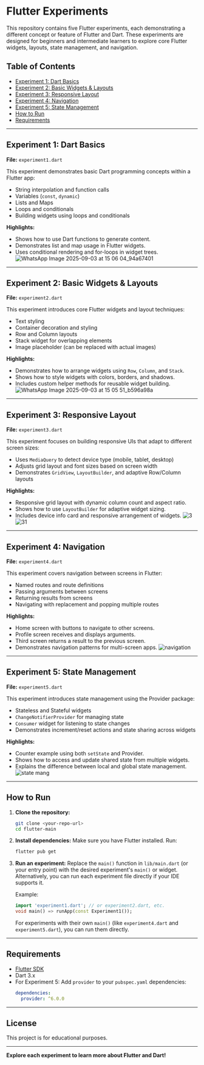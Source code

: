 # Flutter Experiments

This repository contains five Flutter experiments, each demonstrating a different concept or feature of Flutter and Dart. These experiments are designed for beginners and intermediate learners to explore core Flutter widgets, layouts, state management, and navigation.

## Table of Contents

- [Experiment 1: Dart Basics](#experiment-1-dart-basics)
- [Experiment 2: Basic Widgets & Layouts](#experiment-2-basic-widgets--layouts)
- [Experiment 3: Responsive Layout](#experiment-3-responsive-layout)
- [Experiment 4: Navigation](#experiment-4-navigation)
- [Experiment 5: State Management](#experiment-5-state-management)
- [How to Run](#how-to-run)
- [Requirements](#requirements)

---

## Experiment 1: Dart Basics

**File:** `experiment1.dart`

This experiment demonstrates basic Dart programming concepts within a Flutter app:

- String interpolation and function calls
- Variables (`const`, `dynamic`)
- Lists and Maps
- Loops and conditionals
- Building widgets using loops and conditionals

**Highlights:**
- Shows how to use Dart functions to generate content.
- Demonstrates list and map usage in Flutter widgets.
- Uses conditional rendering and for-loops in widget trees.
![WhatsApp Image 2025-09-03 at 15 06 04_94a67401](https://github.com/user-attachments/assets/eee7310b-d8c7-49e6-8d22-88d57eb6f56a)

---

## Experiment 2: Basic Widgets & Layouts

**File:** `experiment2.dart`

This experiment introduces core Flutter widgets and layout techniques:

- Text styling
- Container decoration and styling
- Row and Column layouts
- Stack widget for overlapping elements
- Image placeholder (can be replaced with actual images)

**Highlights:**
- Demonstrates how to arrange widgets using `Row`, `Column`, and `Stack`.
- Shows how to style widgets with colors, borders, and shadows.
- Includes custom helper methods for reusable widget building.
![WhatsApp Image 2025-09-03 at 15 05 51_b596a98a](https://github.com/user-attachments/assets/359178ff-55b7-48f9-9825-797a91bc2f77)

---

## Experiment 3: Responsive Layout

**File:** `experiment3.dart`

This experiment focuses on building responsive UIs that adapt to different screen sizes:

- Uses `MediaQuery` to detect device type (mobile, tablet, desktop)
- Adjusts grid layout and font sizes based on screen width
- Demonstrates `GridView`, `LayoutBuilder`, and adaptive Row/Column layouts

**Highlights:**
- Responsive grid layout with dynamic column count and aspect ratio.
- Shows how to use `LayoutBuilder` for adaptive widget sizing.
- Includes device info card and responsive arrangement of widgets.
![3](https://github.com/user-attachments/assets/3dc0e93d-3ac4-40a1-a83c-e13325493ffa)
![31](https://github.com/user-attachments/assets/8c875c0d-bfdc-44e9-aa87-94cda5c403e3)

---

## Experiment 4: Navigation

**File:** `experiment4.dart`

This experiment covers navigation between screens in Flutter:

- Named routes and route definitions
- Passing arguments between screens
- Returning results from screens
- Navigating with replacement and popping multiple routes

**Highlights:**
- Home screen with buttons to navigate to other screens.
- Profile screen receives and displays arguments.
- Third screen returns a result to the previous screen.
- Demonstrates navigation patterns for multi-screen apps.
![navigation](https://github.com/user-attachments/assets/7f26fb55-ce4c-49a5-bdd4-75d242b89d61)

---

## Experiment 5: State Management

**File:** `experiment5.dart`

This experiment introduces state management using the Provider package:

- Stateless and Stateful widgets
- `ChangeNotifierProvider` for managing state
- `Consumer` widget for listening to state changes
- Demonstrates increment/reset actions and state sharing across widgets

**Highlights:**
- Counter example using both `setState` and Provider.
- Shows how to access and update shared state from multiple widgets.
- Explains the difference between local and global state management.
![state mang](https://github.com/user-attachments/assets/b7f4e6cd-73a3-4f48-ac3f-d6073061baf6)

---

## How to Run

1. **Clone the repository:**
   ```sh
   git clone <your-repo-url>
   cd flutter-main
   ```

2. **Install dependencies:**
   Make sure you have Flutter installed. Run:
   ```sh
   flutter pub get
   ```

3. **Run an experiment:**
   Replace the `main()` function in `lib/main.dart` (or your entry point) with the desired experiment's `main()` or widget.  
   Alternatively, you can run each experiment file directly if your IDE supports it.

   Example:
   ```dart
   import 'experiment1.dart'; // or experiment2.dart, etc.
   void main() => runApp(const Experiment1());
   ```

   For experiments with their own `main()` (like `experiment4.dart` and `experiment5.dart`), you can run them directly.

---

## Requirements

- [Flutter SDK](https://flutter.dev/docs/get-started/install)
- Dart 3.x
- For Experiment 5: Add `provider` to your `pubspec.yaml` dependencies:
  ```yaml
  dependencies:
    provider: ^6.0.0
  ```

---

## License

This project is for educational purposes.

---


**Explore each experiment to learn more about Flutter and Dart!**

